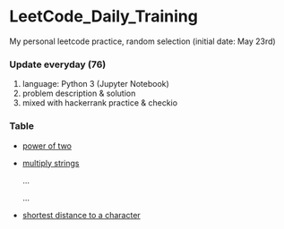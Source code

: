 # LeetCode_Daily_Training
My personal leetcode practice, random selection (initial date: May 23rd)
### Update everyday (76)
1) language: Python 3 (Jupyter Notebook)
2) problem description & solution 
3) mixed with hackerrank practice & checkio
### Table
* [power of two](https://github.com/xlyue92/LeetCode_Daily_Training/blob/master/%20power%20of%20two.ipynb)
* [multiply strings](https://github.com/xlyue92/LeetCode_Daily_Training/blob/master/multiply%20strings.ipynb)

     ...
     
     ...
   
* [shortest distance to a character](https://github.com/xlyue92/LeetCode_Daily_Training/blob/master/shortest%20distance%20to%20a%20character.ipynb)

